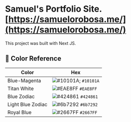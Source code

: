 # Samuel's Portfolio Site. [https://samuelorobosa.me/](https://samuelorobosa.me/)

This project was built with Next JS.

## 🎨 Color Reference

| Color             | Hex                                                         |
|-------------------| ----------------------------------------------------------- |
| Blue-Magenta      | ![#10101A;](https://via.placeholder.com/10/10101A;?text=+) `#10101A` |
| Titan White       | ![#EAE8FF](https://via.placeholder.com/10/EAE8FF?text=+) `#EAE8FF` |
| Blue Zodiac       | ![#424861](https://via.placeholder.com/10/424861?text=+) `#424861` |
| Light Blue Zodiac | ![#6b7292](https://via.placeholder.com/10/6b7292?text=+) `#6b7292` |
| Royal Blue        | ![#2667FF](https://via.placeholder.com/10/2667FF?text=+) `#2667FF` |

